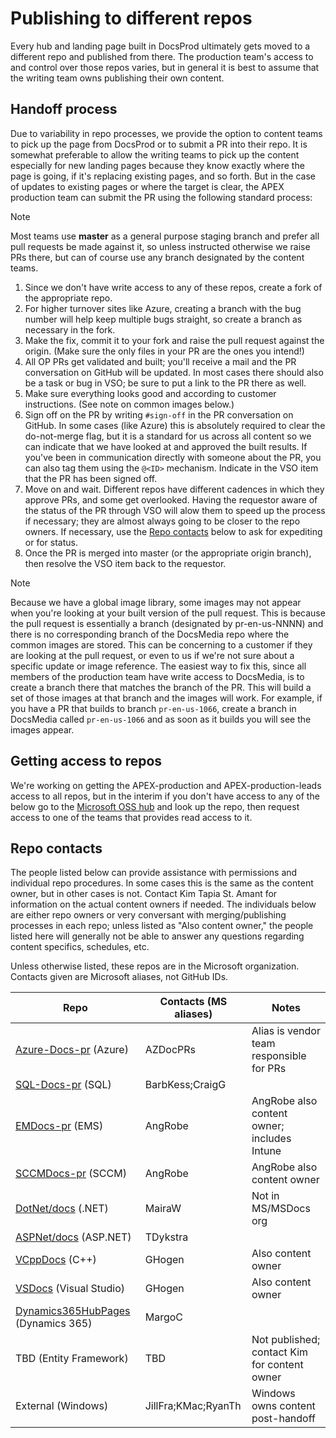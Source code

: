 # Publishing to different repos

Every hub and landing page built in DocsProd ultimately gets moved to a different repo and published from there. The production team's access to and control over those repos varies, but in general it is best to assume that the writing team owns publishing their own content.

## Handoff process
Due to variability in repo processes, we provide the option to content teams to pick up the page from DocsProd or to submit a PR into their repo. It is somewhat preferable to allow the writing teams to pick up the content especially for new landing pages because they know exactly where the page is going, if it's replacing existing pages, and so forth. But in the case of updates to existing pages or where the target is clear, the APEX production team can submit the PR using the following standard process:

> [!NOTE]
> Most teams use **master** as a general purpose staging branch and prefer all pull requests be made against it, so unless instructed otherwise we raise PRs there, but can of course use any branch designated by the content teams. 

1. Since we don't have write access to any of these repos, create a fork of the appropriate repo.
2. For higher turnover sites like Azure, creating a branch with the bug number will help keep multiple bugs straight, so create a branch as necessary in the fork.
3. Make the fix, commit it to your fork and raise the pull request against the origin. (Make sure the only files in your PR are the ones you intend!)
4. All OP PRs get validated and built; you'll receive a mail and the PR conversation on GitHub will be updated. In most cases there should also be a task or bug in VSO; be sure to put a link to the PR there as well.
5. Make sure everything looks good and according to customer instructions. (See note on common images below.)
6. Sign off on the PR by writing ```#sign-off``` in the PR conversation on GitHub. In some cases (like Azure) this is absolutely required to clear the do-not-merge flag, but it is a standard for us across all content so we can indicate that we have looked at and approved the built results. If you've been in communication directly with someone about the PR, you can also tag them using the ```@<ID>``` mechanism. Indicate in the VSO item that the PR has been signed off.
7. Move on and wait. Different repos have different cadences in which they approve PRs, and some get overlooked. Having the requestor aware of the status of the PR through VSO will alow them to speed up the process if necessary; they are almost always going to be closer to the repo owners. If necessary, use the [Repo contacts](#repo-contacts) below to ask for expediting or for status.
8. Once the PR is merged into master (or the appropriate origin branch), then resolve the VSO item back to the requestor.

> [!NOTE]
> Because we have a global image library, some images may not appear when you're looking at your built version of the pull request. This is because the pull request is essentially a branch (designated by pr-en-us-NNNN) and there is no corresponding branch of the DocsMedia repo where the common images are stored. This can be concerning to a customer if they are looking at the pull request, or even to us if we're not sure about a specific update or image reference.
> The easiest way to fix this, since all members of the production team have write access to DocsMedia, is to create a branch there that matches the branch of the PR. This will build a set of those images at that branch and the images will work. For example, if you have a PR that builds to branch ```pr-en-us-1066```, create a branch in DocsMedia called ```pr-en-us-1066``` and as soon as it builds you will see the images appear.

## Getting access to repos
We're working on getting the APEX-production and APEX-production-leads access to all repos, but in the interim if you don't have access to any of the below go to the [Microsoft OSS hub](https://repos.opensource.microsoft.com) and look up the repo, then request access to one of the teams that provides read access to it.

## Repo contacts
The people listed below can provide assistance with permissions and individual repo procedures. In some cases this is the same as the content owner, but in other cases is not. Contact Kim Tapia St. Amant for information on the actual content owners if needed. The individuals below are either repo owners or very conversant with merging/publishing processes in each repo; unless listed as "Also content owner," the people listed here will generally not be able to answer any questions regarding content specifics, schedules, etc.

Unless otherwise listed, these repos are in the Microsoft organization. Contacts given are Microsoft aliases, not GitHub IDs.

| Repo                                                                  | Contacts (MS aliases)      | Notes                                        |
| --------------------------------------------------------------------- | -------------------------- | -------------------------------------------- |
| [Azure-Docs-pr](https://github.com/microsoft/azure-docs-pr/) (Azure)  | AZDocPRs                   | Alias is vendor team responsible for PRs     |
| [SQL-Docs-pr](https://github.com/Microsoft/sql-docs-pr) (SQL)         | BarbKess;CraigG            |                                              |
| [EMDocs-pr](https://github.com/Microsoft/EMDocs-pr) (EMS)             | AngRobe                    | AngRobe also content owner; includes Intune  |
| [SCCMDocs-pr](https://github.com/Microsoft/SCCMDocs-pr) (SCCM)        | AngRobe                    | AngRobe also content owner                   |
| [DotNet/docs](https://github.com/dotnet/docs) (.NET)                  | MairaW                     | Not in MS/MSDocs org                         |
| [ASPNet/docs](https://github.com/aspnet/docs) (ASP.NET)               | TDykstra                   |                                              |
| [VCppDocs](https://github.com/Microsoft/vcppdocs) (C++)               | GHogen                     | Also content owner                           |
| [VSDocs](https://github.com/microsoft/vsdocs) (Visual Studio)         | GHogen                     | Also content owner                           |
| [Dynamics365HubPages](https://github.com/Microsoft/dynamics365hubpages) (Dynamics 365) | MargoC                    |                                              |
| TBD (Entity Framework)                                                | TBD                        | Not published; contact Kim for content owner |
| External (Windows)                                                    | JillFra;KMac;RyanTh        | Windows owns content post-handoff            |

